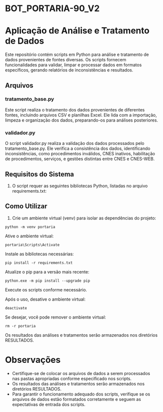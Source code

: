 # BOT_PORTARIA-90_V2
 
# Aplicação de Análise e Tratamento de Dados
Este repositório contém scripts em Python para análise e tratamento de dados provenientes de fontes diversas. Os scripts fornecem funcionalidades para validar, limpar e processar dados em formatos específicos, gerando relatórios de inconsistências e resultados.

## Arquivos
### tratamento_base.py
Este script realiza o tratamento dos dados provenientes de diferentes fontes, incluindo arquivos CSV e planilhas Excel. Ele lida com a importação, limpeza e organização dos dados, preparando-os para análises posteriores.

### validador.py
O script validador.py realiza a validação dos dados processados pelo tratamento_base.py. Ele verifica a consistência dos dados, identificando inconsistências, como procedimentos inválidos, CNES inativos, habilitação de procedimentos, serviços, e gestões distintas entre CNES e CNES-WEB.

## Requisitos do Sistema
1. O script requer as seguintes bibliotecas Python, listadas no arquivo requirements.txt:

## Como Utilizar
1. Crie um ambiente virtual (venv) para isolar as dependências do projeto:

```
python -m venv portaria 
``` 
Ative o ambiente virtual:

```
portaria\Scripts\Activate
```
Instale as bibliotecas necessárias:
``` 
pip install -r requirements.txt
```
Atualize o pip para a versão mais recente:

```
python.exe -m pip install --upgrade pip
``` 
Execute os scripts conforme necessário.

Após o uso, desative o ambiente virtual:

```
deactivate
```
Se desejar, você pode remover o ambiente virtual:

``` 
rm -r portaria
```
Os resultados das análises e tratamentos serão armazenados nos diretórios RESULTADOS.

# Observações

* Certifique-se de colocar os arquivos de dados a serem processados nas pastas apropriadas conforme especificado nos scripts.
* Os resultados das análises e tratamentos serão armazenados nos diretórios RESULTADOS.
* Para garantir o funcionamento adequado dos scripts, verifique se os arquivos de dados estão formatados corretamente e seguem as expectativas de entrada dos scripts.
